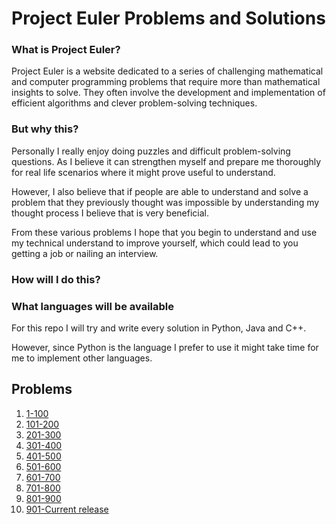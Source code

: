 # Project Euler Problems and Solutions
### What is Project Euler?
Project Euler is a website dedicated to a series of challenging mathematical and computer programming problems that require more than mathematical insights to solve. They often involve the development and implementation of efficient algorithms and clever problem-solving techniques.
### But why this?
Personally I really enjoy doing puzzles and difficult problem-solving questions. As I believe it can strengthen myself and prepare me thoroughly for real life scenarios where it might prove useful to understand.

However, I also believe that if people are able to understand and solve a problem that they previously thought was impossible by understanding my thought process I believe that is very beneficial.

From these various problems I hope that you begin to understand and use my technical understand to improve yourself, which could lead to you getting a job or nailing an interview.
### How will I do this?


### What languages will be available
For this repo I will try and write every solution in Python, Java and C++.

However, since Python is the language I prefer to use it might take time for me to implement other languages.


## Problems
1. [1-100]()
2. [101-200]()
3. [201-300]()
4. [301-400]()
5. [401-500]()
6. [501-600]()
7. [601-700]()
8. [701-800]()
9. [801-900]()
10. [901-Current release]()